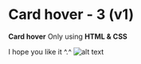 # Card hover - 3 (v1)
**Card hover** Only using **HTML & CSS**

I hope you like it ^.^
![alt text](https://github.com/vitaminarts/webmaster.uix/blob/main/15%20-%20Card%20hover%203%20-%20(v1)/preview.gif "Card hover")

